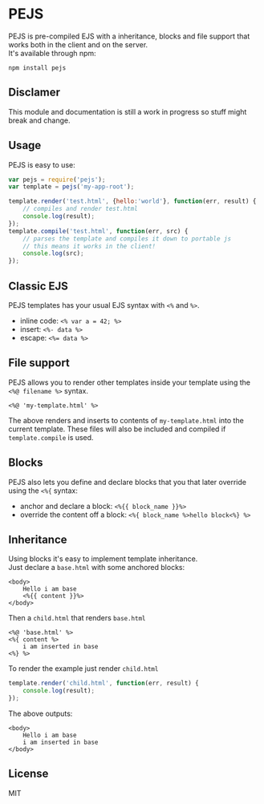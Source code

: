 # PEJS

PEJS is pre-compiled EJS with a inheritance, blocks and file support that works both in the client and on the server.  
It's available through npm:

	npm install pejs

## Disclamer

This module and documentation is still a work in progress so stuff might break and change.

## Usage

PEJS is easy to use:

``` js
var pejs = require('pejs');
var template = pejs('my-app-root');

template.render('test.html', {hello:'world'}, function(err, result) {
	// compiles and render test.html
	console.log(result);
});
template.compile('test.html', function(err, src) {
	// parses the template and compiles it down to portable js
	// this means it works in the client!
	console.log(src);
});
```

## Classic EJS

PEJS templates has your usual EJS syntax with `<%` and `%>`.

* inline code: `<% var a = 42; %>`
* insert: `<%- data %>`
* escape: `<%= data %>`

## File support

PEJS allows you to render other templates inside your template using the `<%@ filename %>` syntax.

	<%@ 'my-template.html' %>

The above renders and inserts to contents of `my-template.html` into the current template.
These files will also be included and compiled if `template.compile` is used.

## Blocks

PEJS also lets you define and declare blocks that you that later override using the `<%{` syntax:

* anchor and declare a block: `<%{{ block_name }}%>`
* override the content off a block: `<%{ block_name %>hello block<%} %>`

## Inheritance

Using blocks it's easy to implement template inheritance.  
Just declare a `base.html` with some anchored blocks:

	<body>
		Hello i am base
		<%{{ content }}%>
	</body>

Then a `child.html` that renders `base.html`

	<%@ 'base.html' %>
	<%{ content %>
		i am inserted in base
	<%} %>

To render the example just render `child.html`

``` js
template.render('child.html', function(err, result) {
	console.log(result);
});
```

The above outputs:

	<body>
		Hello i am base
		i am inserted in base		
	</body>

## License

MIT